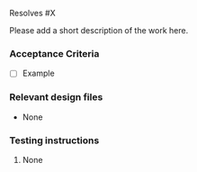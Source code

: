 Resolves #X

Please add a short description of the work here.

### Acceptance Criteria
- [ ] Example

### Relevant design files
* None

### Testing instructions
1. None
